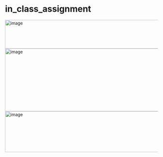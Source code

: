 # in_class_assignment
<img width="646" height="94" alt="image" src="https://github.com/user-attachments/assets/3228fc00-e188-4b04-8df3-ebd94d4022cb" />


<img width="704" height="206" alt="image" src="https://github.com/user-attachments/assets/b8ea89c5-2888-4370-b208-3b3faa300bdc" />
<img width="792" height="134" alt="image" src="https://github.com/user-attachments/assets/12a3cf3c-e6a2-409c-b1ea-8ba6ef2813f1" />
